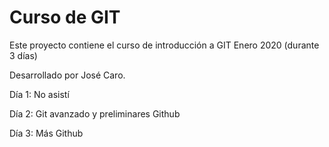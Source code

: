 # Curso de GIT

Este proyecto contiene el curso de introducción a GIT Enero 2020 (durante 3 días)

Desarrollado por José Caro.

Día 1: No asistí

Día 2: Git avanzado y preliminares Github

Día 3: Más Github
